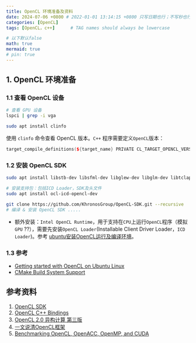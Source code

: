 ```yaml
---
title: OpenCL 环境准备及资料
date: 2024-07-06 +0800 # 2022-01-01 13:14:15 +0800 只写日期也行；不写秒也行；这样也行 2022-03-09T00:55:42+08:00
categories: [OpenCL]
tags: [OpenCL，c++]      # TAG names should always be lowercase

# 以下默认false
math: true
mermaid: true
# pin: true
---
```


## 1. OpenCL 环境准备

### 1.1 查看 OpenCL 设备

```bash
# 查看 GPU 设备
lspci | grep -i vga

sudo apt install clinfo
```

使用 `clinfo` 命令查看 OpenCL 版本。`C++` 程序需要定义`OpenCL`版本：

```c++
target_compile_definitions(${target_name} PRIVATE CL_TARGET_OPENCL_VERSION=300)
```

### 1.2 安装 OpenCL SDK

```bash
sudo apt install libstb-dev libsfml-dev libglew-dev libglm-dev libtclap-dev ruby doxygen -y

# 安装支持包：包括ICD Loader，SDK及头文件
sudo apt install ocl-icd-opencl-dev

git clone https://github.com/KhronosGroup/OpenCL-SDK.git --recursive
# 编译 & 安装 OpenCL SDK .....
```

* 额外安装：`Intel OpenCL Runtime`，用于支持在`CPU`上运行`OpenCL`程序（模拟`GPU` ??），需要先安装`OpenCL Loader`(Installable Client Driver Loader，`ICD Loader`)。参考 [ubuntu安装OpenCL运行及编译环境](http://liujiayi771.github.io/2019/01/18/ubuntu%E5%AE%89%E8%A3%85OpenCL%E8%BF%90%E8%A1%8C%E5%8F%8A%E7%BC%96%E8%AF%91%E7%8E%AF%E5%A2%83/)。

### 1.3 参考

* [Getting started with OpenCL on Ubuntu Linux](https://github.com/KhronosGroup/OpenCL-Guide/blob/main/chapters/getting_started_linux.md)
* [CMake Build System Support](https://github.com/KhronosGroup/OpenCL-Guide/blob/main/chapters/cmake_build-system_support.md)

## 参考资料

1. [OpenCL SDK](https://github.com/KhronosGroup/OpenCL-SDK)
2. [OpenCL C++ Bindings](https://github.com/KhronosGroup/OpenCL-CLHPP)
3. [OpenCL 2.0 异构计算 第三版](https://chenxiaowei.gitbook.io/heterogeneous-computing-with-opencl2-0)
4. [一文说清OpenCL框架](https://www.cnblogs.com/LoyenWang/p/15085664.html)
5. [Benchmarking OpenCL, OpenACC, OpenMP, and CUDA](https://arxiv.org/pdf/1704.05316)
